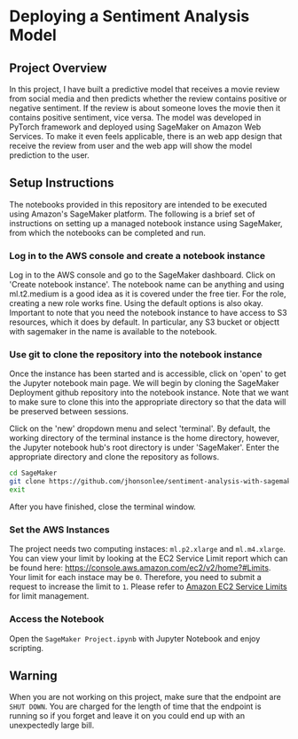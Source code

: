 # Deploying a Sentiment Analysis Model
## Project Overview
In this project, I have built a predictive model that receives a movie review from social media and then predicts whether the review contains positive or negative sentiment. If the review is about someone loves the movie then it contains positive sentiment, vice versa. The model was developed in PyTorch framework and deployed using SageMaker on Amazon Web Services. To make it even feels applicable, there is an web app design that receive the review from user and the web app will show the model prediction to the user.

## Setup Instructions

The notebooks provided in this repository are intended to be executed using Amazon's SageMaker platform. The following is a brief set of instructions on setting up a managed notebook instance using SageMaker, from which the notebooks can be completed and run.

### Log in to the AWS console and create a notebook instance

Log in to the AWS console and go to the SageMaker dashboard. Click on 'Create notebook instance'. The notebook name can be anything and using ml.t2.medium is a good idea as it is covered under the free tier. For the role, creating a new role works fine. Using the default options is also okay. Important to note that you need the notebook instance to have access to S3 resources, which it does by default. In particular, any S3 bucket or objectt with sagemaker in the name is available to the notebook.

### Use git to clone the repository into the notebook instance

Once the instance has been started and is accessible, click on 'open' to get the Jupyter notebook main page. We will begin by cloning the SageMaker Deployment github repository into the notebook instance. Note that we want to make sure to clone this into the appropriate directory so that the data will be preserved between sessions.

Click on the 'new' dropdown menu and select 'terminal'. By default, the working directory of the terminal instance is the home directory, however, the Jupyter notebook hub's root directory is under 'SageMaker'. Enter the appropriate directory and clone the repository as follows.

```bash
cd SageMaker
git clone https://github.com/jhonsonlee/sentiment-analysis-with-sagemaker.git
exit
```

After you have finished, close the terminal window.

### Set the AWS Instances

The project needs two computing instaces: `ml.p2.xlarge` and `ml.m4.xlarge`. 
You can view your limit by looking at the EC2 Service Limit report which can be found here: https://console.aws.amazon.com/ec2/v2/home?#Limits.
Your limit for each instace may be `0`. Therefore, you need to submit a request to increase the limit to `1`. Please refer to [Amazon EC2 Service Limits](https://docs.aws.amazon.com/AWSEC2/latest/UserGuide/ec2-resource-limits.html) for limit management.

### Access the Notebook

Open the `SageMaker Project.ipynb` with Jupyter Notebook and enjoy scripting.

## Warning
When you are not working on this project, make sure that the endpoint are `SHUT DOWN`. You are charged for the length of time that the endpoint is running so if you forget and leave it on you could end up with an unexpectedly large bill.
